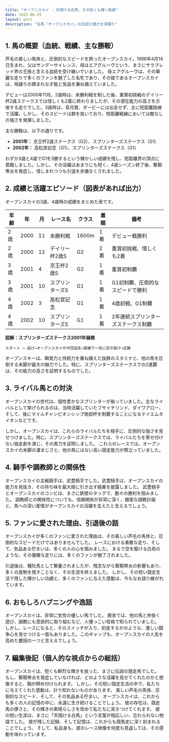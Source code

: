 ```yaml
---
title: "オープンスカイ - 天翔ける白馬、その短くも輝く軌跡"
date: 2025-06-29
layout: post
description: "名馬『オープンスカイ』の伝説と魅力を深堀り"
---
```


## 1. 馬の概要（血統、戦績、主な勝鞍）

芦毛の美しい馬体と、圧倒的なスピードを誇ったオープンスカイ。1998年4月14日生まれ、父はサンデーサイレンス、母はエアグルーヴという、まさにサラブレッド界の王族と言える血統を受け継いでいました。  母エアグルーヴは、その華麗な走りで多くのファンを魅了した名牝であり、その娘であるオープンスカイは、母譲りの類まれな才能と気品を兼ね備えていました。

デビューは2000年11月。2歳時は、未勝利戦を制した後、重賞初挑戦のデイリー杯2歳ステークスでは惜しくも2着に終わりましたが、その潜在能力の高さを示唆する走りでした。3歳時は、皐月賞、ダービーには出走せず、主に短距離路線で活躍。しかし、そのスピードは群を抜いており、短距離戦線においては敵なしの強さを発揮しました。

主な勝鞍は、以下の通りです。

* **2001年：**  京王杯2歳ステークス（G2）、スプリンターズステークス（G1）
* **2002年：** 高松宮記念（G1）、スプリンターズステークス（G1）


わずか3歳と4歳でG1を3勝するという輝かしい成績を残し、短距離界の頂点に君臨しました。しかし、その活躍はあまりにも短く、4歳シーズン終了後、繋靭帯炎を発症し、惜しまれつつも引退を余儀なくされました。


## 2. 成績と活躍エピソード（図表があれば出力）

オープンスカイの3歳、4歳時の成績をまとめた表です。

| 年齢 | 年 | 月 | レース名           | クラス | 着順 | 備考                                      |
|-----|----|----|--------------------|-------|-----|-------------------------------------------|
| 2歳 | 2000 | 11 | 未勝利戦           | 1600m | 1着 | デビュー戦勝利                             |
| 2歳 | 2000 | 12 | デイリー杯2歳S     | G2    | 2着 | 重賞初挑戦、惜しくも2着                   |
| 3歳 | 2001 | 4 | 京王杯2歳S         | G2    | 1着 | 重賞初制覇                                |
| 3歳 | 2001 | 10 | スプリンターズS     | G1    | 1着 | G1初制覇、圧倒的なスピードで勝利           |
| 4歳 | 2002 | 3 | 高松宮記念         | G1    | 1着 | 4歳初戦、G1制覇                             |
| 4歳 | 2002 | 10 | スプリンターズS     | G1    | 1着 | 2年連続スプリンターズステークス制覇     |


**図解：スプリンターズステークス2001年展開**

```
スタート → 逃げ→オープンスカイが中団追走→直線で一気に突き抜け→圧勝
```

オープンスキーは、瞬発力と持続力を兼ね備えた抜群のスタミナと、他の馬を圧倒する末脚が最大の魅力でした。特に、スプリンターズステークスでの2連覇は、その能力の高さを証明するものでした。


## 3. ライバル馬との対決

オープンスカイの世代は、個性豊かなスプリンターが揃っていました。主なライバルとして挙げられるのは、当時活躍していたフサイチリンド、ダイワアロー、そして、後にマイルチャンピオンシップ南部杯を制覇することになるテイエムタイタンなどです。

しかし、オープンスカイは、これらのライバルたちを相手に、圧倒的な強さを見せつけました。特に、スプリンターズステークスでは、ライバルたちを寄せ付けない独走劇を演じ、その実力を証明しました。  これらのレースでは、オープンスカイの末脚の凄まじさと、他の馬にはない高い競走能力が際立っていました。


## 4. 騎手や調教師との関係性

オープンスカイの主戦騎手は、武豊騎手でした。武豊騎手は、オープンスカイの能力を見抜き、その持ち味を最大限に引き出す騎乗を披露しました。  武豊騎手とオープンスカイのコンビは、まさに鉄壁のタッグで、数々の勝利を掴みました。  調教師との関係性についても、信頼関係が非常に深く、緻密な調教計画と、馬への深い愛情がオープンスカイの活躍を支えたと言えるでしょう。


## 5. ファンに愛された理由、引退後の話

オープンスカイが多くのファンに愛された理由は、その美しい芦毛の馬体と、圧倒的なスピードだけではありませんでした。  レースにおける勇敢な走り、そして、気品ある佇まいは、多くの人の心を掴みました。  まるで空を駆ける白鳥のような、その優雅な走りには、多くのファンが魅了されました。

引退後は、種牡馬として繋養されましたが、残念ながら繋靭帯炎の影響もあり、多くの産駒を残すことなく、その生涯を終えました。  しかし、その短い競走生活で残した輝かしい功績と、多くのファンに与えた感動は、今もなお語り継がれています。


## 6. おもしろハプニングや逸話

オープンスカイは、非常に気性の優しい馬でした。  厩舎では、他の馬と仲良く遊び、調教にも意欲的に取り組むなど、人懐っこい性格で知られていました。  しかし、レースになると、そのスイッチが入り、豹変するかのような、激しい闘争心を見せつける一面もありました。このギャップも、オープンスカイの人気を高めた要因の一つと言えるでしょう。


## 7. 編集後記（個人的な視点からの総括）

オープンスカイは、短くも鮮烈な輝きを放った、まさに伝説の競走馬でした。  もし、繋靭帯炎を発症していなければ、どのような活躍を見せてくれたのかと想像すると、胸が締め付けられます。  しかし、その短い競走生活の中で、私たちに与えてくれた感動は、計り知れないものがあります。  美しい芦毛の馬体、圧倒的なスピード、そして、その気品ある佇まい。  オープンスカイは、これからも多くの人の記憶の中に、永遠に生き続けることでしょう。  彼の存在は、競走馬の儚さと、その輝きの素晴らしさを改めて私たちに突きつけてくれます。  彼の短い生涯は、まさに「天翔ける白馬」という言葉が相応しい、忘れられない物語でした。  彼が残した記録、そして記憶は、これからも競馬史に深く刻まれることでしょう。  そして、私自身も、彼のレース映像を何度も見返しては、その感動を味わっています。
